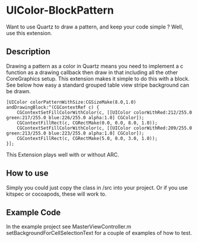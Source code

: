 UIColor-BlockPattern
===============
Want to use Quartz to draw a pattern, and keep your code simple ? Well, use this extension.

Description
----------------

Drawing a pattern as a color in Quartz means you need to implement a c function as a drawing callback then draw in that including all the other CoreGraphics setup. This extension makes it simple to do this with a block. See below how easy a standard grouped table view stripe background can be drawn.

```objc
[UIColor colorPatternWithSize:CGSizeMake(8.0,1.0) andDrawingBlock:^(CGContextRef c) {
    CGContextSetFillColorWithColor(c, [[UIColor colorWithRed:212/255.0 green:217/255.0 blue:226/255.0 alpha:1.0] CGColor]);
    CGContextFillRect(c, CGRectMake(0.0, 0.0, 8.0, 1.0));
    CGContextSetFillColorWithColor(c, [[UIColor colorWithRed:209/255.0 green:213/255.0 blue:223/255.0 alpha:1.0] CGColor]);
    CGContextFillRect(c, CGRectMake(5.0, 0.0, 3.0, 1.0));
}];
```

This Extension plays well with or without ARC.

How to use
--------------
Simply you could just copy the class in /src into your project. Or if you use kitspec or cocoapods, these will work to.

Example Code
---------------------
In the example project see MasterViewController.m setBackgroundForCellSelectionText for a couple of examples of how to test.
